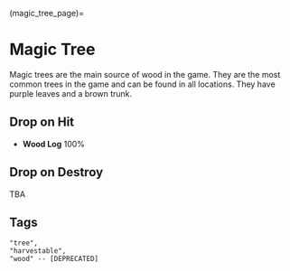 (magic_tree_page)=

# Magic Tree

Magic trees are the main source of wood in the game. They are the most common trees in the game and can be found in all locations. They have purple leaves and a brown trunk.

## Drop on Hit

- **Wood Log** 100%

## Drop on Destroy

TBA

## Tags

```
"tree",
"harvestable",
"wood" -- [DEPRECATED]
```